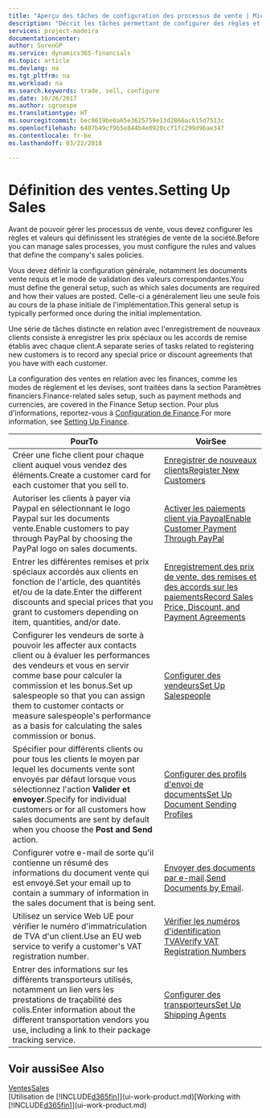 ```yaml
---
title: "Aperçu des tâches de configuration des processus de vente | Microsoft Docs"
description: "Décrit les tâches permettant de configurer des règles et des valeurs pour définir vos stratégies et vos processus de vente."
services: project-madeira
documentationcenter: 
author: SorenGP
ms.service: dynamics365-financials
ms.topic: article
ms.devlang: na
ms.tgt_pltfrm: na
ms.workload: na
ms.search.keywords: trade, sell, configure
ms.date: 10/26/2017
ms.author: sgroespe
ms.translationtype: HT
ms.sourcegitcommit: bec0619be0a65e3625759e13d2866ac615d7513c
ms.openlocfilehash: 6407b49cf9b5e844b4e0920ccf1fc299d96ae34f
ms.contentlocale: fr-be
ms.lasthandoff: 03/22/2018

---
```

# <a name="setting-up-sales"></a><span data-ttu-id="d836c-103">Définition des ventes.</span><span class="sxs-lookup"><span data-stu-id="d836c-103">Setting Up Sales</span></span>
<span data-ttu-id="d836c-104">Avant de pouvoir gérer les processus de vente, vous devez configurer les règles et valeurs qui définissent les stratégies de vente de la société.</span><span class="sxs-lookup"><span data-stu-id="d836c-104">Before you can manage sales processes, you must configure the rules and values that define the company's sales policies.</span></span>

<span data-ttu-id="d836c-105">Vous devez définir la configuration générale, notamment les documents vente requis et le mode de validation des valeurs correspondantes.</span><span class="sxs-lookup"><span data-stu-id="d836c-105">You must define the general setup, such as which sales documents are required and how their values are posted.</span></span> <span data-ttu-id="d836c-106">Celle-ci a généralement lieu une seule fois au cours de la phase initiale de l'implémentation.</span><span class="sxs-lookup"><span data-stu-id="d836c-106">This general setup is typically performed once during the initial implementation.</span></span>

<span data-ttu-id="d836c-107">Une série de tâches distincte en relation avec l'enregistrement de nouveaux clients consiste à enregistrer les prix spéciaux ou les accords de remise établis avec chaque client.</span><span class="sxs-lookup"><span data-stu-id="d836c-107">A separate series of tasks related to registering new customers is to record any special price or discount agreements that you have with each customer.</span></span>

<span data-ttu-id="d836c-108">La configuration des ventes en relation avec les finances, comme les modes de règlement et les devises, sont traitées dans la section Paramètres financiers.</span><span class="sxs-lookup"><span data-stu-id="d836c-108">Finance-related sales setup, such as payment methods and currencies, are covered in the Finance Setup section.</span></span> <span data-ttu-id="d836c-109">Pour plus d'informations, reportez-vous à [Configuration de Finance](finance-setup-finance.md).</span><span class="sxs-lookup"><span data-stu-id="d836c-109">For more information, see [Setting Up Finance](finance-setup-finance.md).</span></span>

| <span data-ttu-id="d836c-110">Pour</span><span class="sxs-lookup"><span data-stu-id="d836c-110">To</span></span> | <span data-ttu-id="d836c-111">Voir</span><span class="sxs-lookup"><span data-stu-id="d836c-111">See</span></span> |
| --- | --- |
| <span data-ttu-id="d836c-112">Créer une fiche client pour chaque client auquel vous vendez des éléments.</span><span class="sxs-lookup"><span data-stu-id="d836c-112">Create a customer card for each customer that you sell to.</span></span> |[<span data-ttu-id="d836c-113">Enregistrer de nouveaux clients</span><span class="sxs-lookup"><span data-stu-id="d836c-113">Register New Customers</span></span>](sales-how-register-new-customers.md) |
| <span data-ttu-id="d836c-114">Autoriser les clients à payer via Paypal en sélectionnant le logo Paypal sur les documents vente.</span><span class="sxs-lookup"><span data-stu-id="d836c-114">Enable customers to pay through PayPal by choosing the PayPal logo on sales documents.</span></span> |[<span data-ttu-id="d836c-115">Activer les paiements client via Paypal</span><span class="sxs-lookup"><span data-stu-id="d836c-115">Enable Customer Payment Through PayPal</span></span>](sales-how-enable-payment-service-extensions.md) |
| <span data-ttu-id="d836c-116">Entrer les différentes remises et prix spéciaux accordés aux clients en fonction de l'article, des quantités et/ou de la date.</span><span class="sxs-lookup"><span data-stu-id="d836c-116">Enter the different discounts and special prices that you grant to customers depending on item, quantities, and/or date.</span></span> |[<span data-ttu-id="d836c-117">Enregistrement des prix de vente, des remises et des accords sur les paiements</span><span class="sxs-lookup"><span data-stu-id="d836c-117">Record Sales Price, Discount, and Payment Agreements</span></span>](sales-how-record-sales-price-discount-payment-agreements.md) |
| <span data-ttu-id="d836c-118">Configurer les vendeurs de sorte à pouvoir les affecter aux contacts client ou à évaluer les performances des vendeurs et vous en servir comme base pour calculer la commission et les bonus.</span><span class="sxs-lookup"><span data-stu-id="d836c-118">Set up salespeople so that you can assign them to customer contacts or measure salespeople's performance as a basis for calculating the sales commission or bonus.</span></span> |[<span data-ttu-id="d836c-119">Configurer des vendeurs</span><span class="sxs-lookup"><span data-stu-id="d836c-119">Set Up Salespeople</span></span>](sales-how-setup-salespeople.md) |
| <span data-ttu-id="d836c-120">Spécifier pour différents clients ou pour tous les clients le moyen par lequel les documents vente sont envoyés par défaut lorsque vous sélectionnez l'action **Valider et envoyer**.</span><span class="sxs-lookup"><span data-stu-id="d836c-120">Specify for individual customers or for all customers how sales documents are sent by default when you choose the **Post and Send** action.</span></span> |[<span data-ttu-id="d836c-121">Configurer des profils d'envoi de documents</span><span class="sxs-lookup"><span data-stu-id="d836c-121">Set Up Document Sending Profiles</span></span>](sales-how-setup-document-send-profiles.md) |
| <span data-ttu-id="d836c-122">Configurer votre e-mail de sorte qu'il contienne un résumé des informations du document vente qui est envoyé.</span><span class="sxs-lookup"><span data-stu-id="d836c-122">Set your email up to contain a summary of information in the sales document that is being sent.</span></span> |<span data-ttu-id="d836c-123">[Envoyer des documents par e-mail](ui-how-send-documents-email.md).</span><span class="sxs-lookup"><span data-stu-id="d836c-123">[Send Documents by Email](ui-how-send-documents-email.md).</span></span> |
|<span data-ttu-id="d836c-124">Utilisez un service Web UE pour vérifier le numéro d'immatriculation de TVA d'un client.</span><span class="sxs-lookup"><span data-stu-id="d836c-124">Use an EU web service to verify a customer's VAT registration number.</span></span>|[<span data-ttu-id="d836c-125">Vérifier les numéros d'identification TVA</span><span class="sxs-lookup"><span data-stu-id="d836c-125">Verify VAT Registration Numbers</span></span>](finance-setup-vat.md)|
|<span data-ttu-id="d836c-126">Entrer des informations sur les différents transporteurs utilisés, notamment un lien vers les prestations de traçabilité des colis.</span><span class="sxs-lookup"><span data-stu-id="d836c-126">Enter information about the different transportation vendors you use, including a link to their package tracking service.</span></span>|[<span data-ttu-id="d836c-127">Configurer des transporteurs</span><span class="sxs-lookup"><span data-stu-id="d836c-127">Set Up Shipping Agents</span></span>](sales-how-to-set-up-shipping-agents.md)|

## <a name="see-also"></a><span data-ttu-id="d836c-128">Voir aussi</span><span class="sxs-lookup"><span data-stu-id="d836c-128">See Also</span></span>
[<span data-ttu-id="d836c-129">Ventes</span><span class="sxs-lookup"><span data-stu-id="d836c-129">Sales</span></span>](sales-manage-sales.md)  
<span data-ttu-id="d836c-130">[Utilisation de [!INCLUDE[d365fin](includes/d365fin_md.md)]](ui-work-product.md)</span><span class="sxs-lookup"><span data-stu-id="d836c-130">[Working with [!INCLUDE[d365fin](includes/d365fin_md.md)]](ui-work-product.md)</span></span>

